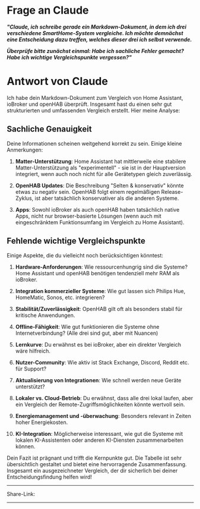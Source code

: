 # Frage an Claude

**_"Claude, ich schreibe gerade ein Markdown-Dokument, in dem ich drei verschiedene SmartHome-System vergleiche. Ich möchte demnächst eine Entscheidung dazu treffen, welches dieser drei ich selbst verwende._**

**_Überprüfe bitte zunächst einmal: Habe ich sachliche Fehler gemacht? Habe ich wichtige Vergleichspunkte vergessen?"_**


# Antwort von Claude

Ich habe dein Markdown-Dokument zum Vergleich von Home Assistant, ioBroker und openHAB überprüft. Insgesamt hast du einen sehr gut strukturierten und umfassenden Vergleich erstellt. Hier meine Analyse:

## Sachliche Genauigkeit

Deine Informationen scheinen weitgehend korrekt zu sein. Einige kleine Anmerkungen:

1. **Matter-Unterstützung**: Home Assistant hat mittlerweile eine stabilere Matter-Unterstützung als "experimentell" - sie ist in der Hauptversion integriert, wenn auch noch nicht für alle Gerätetypen gleich zuverlässig.

2. **OpenHAB Updates**: Die Beschreibung "Selten & konservativ" könnte etwas zu negativ sein. OpenHAB folgt einem regelmäßigen Release-Zyklus, ist aber tatsächlich konservativer als die anderen Systeme.

3. **Apps**: Sowohl ioBroker als auch openHAB haben tatsächlich native Apps, nicht nur browser-basierte Lösungen (wenn auch mit eingeschränktem Funktionsumfang im Vergleich zu Home Assistant).

## Fehlende wichtige Vergleichspunkte

Einige Aspekte, die du vielleicht noch berücksichtigen könntest:

1. **Hardware-Anforderungen**: Wie ressourcenhungrig sind die Systeme? Home Assistant und openHAB benötigen tendenziell mehr RAM als ioBroker.

2. **Integration kommerzieller Systeme**: Wie gut lassen sich Philips Hue, HomeMatic, Sonos, etc. integrieren?

3. **Stabilität/Zuverlässigkeit**: OpenHAB gilt oft als besonders stabil für kritische Anwendungen.

4. **Offline-Fähigkeit**: Wie gut funktionieren die Systeme ohne Internetverbindung? (Alle drei sind gut, aber mit Nuancen)

5. **Lernkurve**: Du erwähnst es bei ioBroker, aber ein direkter Vergleich wäre hilfreich.

6. **Nutzer-Community**: Wie aktiv ist Stack Exchange, Discord, Reddit etc. für Support?

7. **Aktualisierung von Integrationen**: Wie schnell werden neue Geräte unterstützt?

8. **Lokaler vs. Cloud-Betrieb**: Du erwähnst, dass alle drei lokal laufen, aber ein Vergleich der Remote-Zugriffsmöglichkeiten könnte wertvoll sein.

9. **Energiemanagement und -überwachung**: Besonders relevant in Zeiten hoher Energiekosten.

10. **KI-Integration**: Möglicherweise interessant, wie gut die Systeme mit lokalen KI-Assistenten oder anderen KI-Diensten zusammenarbeiten können.

Dein Fazit ist prägnant und trifft die Kernpunkte gut. Die Tabelle ist sehr übersichtlich gestaltet und bietet eine hervorragende Zusammenfassung. Insgesamt ein ausgezeichneter Vergleich, der dir sicherlich bei deiner Entscheidungsfindung helfen wird!


---

Share-Link: 

---

